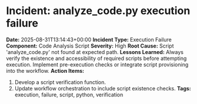 # Incident: analyze_code.py execution failure

**Date:** 2025-08-31T13:14:43+00:00
**Incident Type:** Execution Failure
**Component:** Code Analysis Script
**Severity:** High
**Root Cause:** Script 'analyze_code.py' not found at expected path.
**Lessons Learned:** Always verify the existence and accessibility of required scripts before attempting execution. Implement pre-execution checks or integrate script provisioning into the workflow.
**Action Items:**
1. Develop a script verification function.
2. Update workflow orchestration to include script existence checks.
**Tags:** execution, failure, script, python, verification
